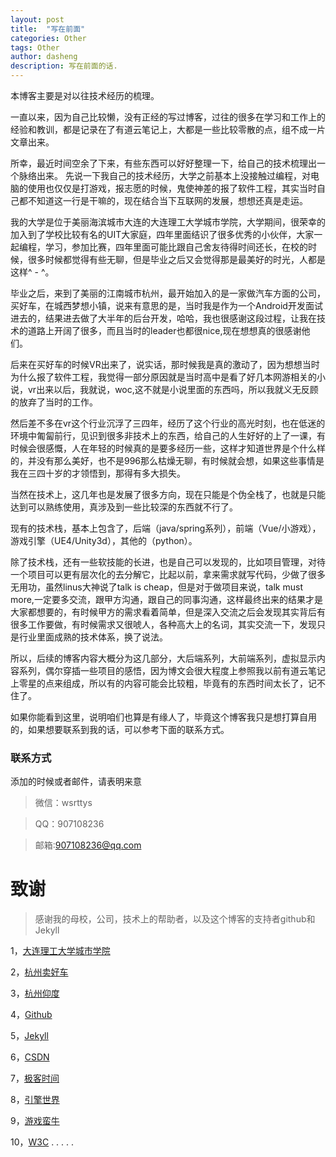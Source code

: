```yaml
---
layout: post
title:  "写在前面"
categories: Other
tags: Other
author: dasheng
description: 写在前面的话.
---
```


本博客主要是对以往技术经历的梳理。

一直以来，因为自己比较懒，没有正经的写过博客，过往的很多在学习和工作上的经验和教训，都是记录在了有道云笔记上，大都是一些比较零散的点，组不成一片文章出来。

所幸，最近时间空余了下来，有些东西可以好好整理一下，给自己的技术梳理出一个脉络出来。
先说一下我自己的技术经历，大学之前基本上没接触过编程，对电脑的使用也仅仅是打游戏，报志愿的时候，鬼使神差的报了软件工程，其实当时自己都不知道这一行是干嘛的，现在结合当下互联网的发展，想想还真是走运。

我的大学是位于美丽海滨城市大连的大连理工大学城市学院，大学期间，很荣幸的加入到了学校比较有名的UIT大家庭，四年里面结识了很多优秀的小伙伴，大家一起编程，学习，参加比赛，四年里面可能比跟自己舍友待得时间还长，在校的时候，很多时候都觉得有些无聊，但是毕业之后又会觉得那是最美好的时光，人都是这样^ - ^。

毕业之后，来到了美丽的江南城市杭州，最开始加入的是一家做汽车方面的公司，买好车，在城西梦想小镇，说来有意思的是，当时我是作为一个Android开发面试进去的，结果进去做了大半年的后台开发，哈哈，我也很感谢这段过程，让我在技术的道路上开阔了很多，而且当时的leader也都很nice,现在想想真的很感谢他们。

后来在买好车的时候VR出来了，说实话，那时候我是真的激动了，因为想想当时为什么报了软件工程，我觉得一部分原因就是当时高中是看了好几本网游相关的小说，vr出来以后，我就说，woc,这不就是小说里面的东西吗，所以我就义无反顾的放弃了当时的工作。

然后差不多在vr这个行业沉浮了三四年，经历了这个行业的高光时刻，也在低迷的环境中匍匐前行，见识到很多非技术上的东西，给自己的人生好好的上了一课，有时候会很感慨，人在年轻的时候真的是要多经历一些，这样才知道世界是个什么样的，并没有那么美好，也不是996那么枯燥无聊，有时候就会想，如果这些事情是我在三四十岁的才领悟到，那得有多大损失。

当然在技术上，这几年也是发展了很多方向，现在只能是个伪全栈了，也就是只能达到可以熟练使用，真涉及到一些比较深的东西就不行了。

现有的技术栈，基本上包含了，后端（java/spring系列），前端（Vue/小游戏），游戏引擎（UE4/Unity3d），其他的（python）。

除了技术栈，还有一些软技能的长进，也是自己可以发现的，比如项目管理，对待一个项目可以更有层次化的去分解它，比起以前，拿来需求就写代码，少做了很多无用功，虽然linus大神说了talk is cheap，但是对于做项目来说，talk must more,一定要多交流，跟甲方沟通，跟自己的同事沟通，这样最终出来的结果才是大家都想要的，有时候甲方的需求看着简单，但是深入交流之后会发现其实背后有很多工作要做，有时候需求又很唬人，各种高大上的名词，其实交流一下，发现只是行业里面成熟的技术体系，换了说法。

所以，后续的博客内容大概分为这几部分，大后端系列，大前端系列，虚拟显示内容系列，偶尔穿插一些项目的感悟，因为博文会很大程度上参照我以前有道云笔记上零星的点来组成，所以有的内容可能会比较粗，毕竟有的东西时间太长了，记不住了。

如果你能看到这里，说明咱们也算是有缘人了，毕竟这个博客我只是想打算自用的，如果想要联系到我的话，可以参考下面的联系方式。

### 联系方式
添加的时候或者邮件，请表明来意
>微信：wsrttys

>QQ：907108236

>邮箱:907108236@qq.com



致谢
======
>感谢我的母校，公司，技术上的帮助者，以及这个博客的支持者github和Jekyll

1，[大连理工大学城市学院][city-url]

2，[杭州卖好车][mhc-url]

3，[杭州仰度][yd-url]

4，[Github][github-url]

5，[Jekyll][jekyll-url]

6，[CSDN][csdn-url]

7，[极客时间][jike-url]

8，[引擎世界][yq-url]

9，[游戏蛮牛][manniu-url]

10，[W3C][w3c-url]
.
.
.
.
.


[city-url]:http://city.dlut.edu.cn/
[mhc-url]:https://b.maihaoche.com/
[yd-url]:https://www.yangduovr.com/
[jekyll-url]: http://jekyllrb.com/
[bootstrap-url]: http://getbootstrap.com/
[github-url]: https://github.com/
[csdn-url]: https://www.csdn.net/
[yq-url]: https://www.engineworld.cn/
[jike-url]:https://time.geekbang.org/
[manniu-url]:http://www.manew.com/
[w3c-url]:https://www.w3school.com.cn/